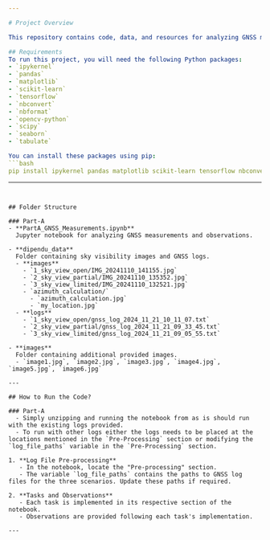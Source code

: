 ```yaml
---

# Project Overview

This repository contains code, data, and resources for analyzing GNSS measurements and performing localization tasks. The folder structure after unzipping the provided zip file is as follows:

## Requirements
To run this project, you will need the following Python packages:
- `ipykernel`
- `pandas`
- `matplotlib`
- `scikit-learn`
- `tensorflow`
- `nbconvert`
- `nbformat`
- `opencv-python`
- `scipy`
- `seaborn`
- `tabulate`

You can install these packages using pip:
```bash
pip install ipykernel pandas matplotlib scikit-learn tensorflow nbconvert nbformat opencv-python scipy seaborn tabulate
```

---
```


## Folder Structure

### Part-A
- **PartA_GNSS_Measurements.ipynb**  
  Jupyter notebook for analyzing GNSS measurements and observations.

- **dipendu_data**  
  Folder containing sky visibility images and GNSS logs.
  - **images**
    - `1_sky_view_open/IMG_20241110_141155.jpg`
    - `2_sky_view_partial/IMG_20241110_135352.jpg`
    - `3_sky_view_limited/IMG_20241110_132521.jpg`
    - `azimuth_calculation/`
      - `azimuth_calculation.jpg`
      - `my_location.jpg`
  - **logs**
    - `1_sky_view_open/gnss_log_2024_11_21_10_11_07.txt`
    - `2_sky_view_partial/gnss_log_2024_11_21_09_33_45.txt`
    - `3_sky_view_limited/gnss_log_2024_11_21_09_05_55.txt`

- **images**  
  Folder containing additional provided images.
  - `image1.jpg`, `image2.jpg`, `image3.jpg`, `image4.jpg`, `image5.jpg`, `image6.jpg`

---

## How to Run the Code?

### Part-A
  - Simply unzipping and running the notebook from as is should run with the existing logs provided.
  - To run with other logs either the logs needs to be placed at the locations mentioned in the `Pre-Processing` section or modifying the `log_file_paths` variable in the `Pre-Processing` section.
  
1. **Log File Pre-processing**  
   - In the notebook, locate the "Pre-processing" section.  
   - The variable `log_file_paths` contains the paths to GNSS log files for the three scenarios. Update these paths if required.

2. **Tasks and Observations**  
   - Each task is implemented in its respective section of the notebook.  
   - Observations are provided following each task's implementation.

---